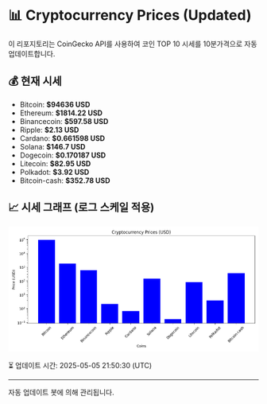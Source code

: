 
# 📊 Cryptocurrency Prices (Updated)

이 리포지토리는 CoinGecko API를 사용하여 코인 TOP 10 시세를 10분가격으로 자동 업데이트합니다.

## 💰 현재 시세
- Bitcoin: **$94636 USD**
- Ethereum: **$1814.22 USD**
- Binancecoin: **$597.58 USD**
- Ripple: **$2.13 USD**
- Cardano: **$0.661598 USD**
- Solana: **$146.7 USD**
- Dogecoin: **$0.170187 USD**
- Litecoin: **$82.95 USD**
- Polkadot: **$3.92 USD**
- Bitcoin-cash: **$352.78 USD**

## 📈 시세 그래프 (로그 스케일 적용)
![Crypto Prices](crypto_prices.png)

⏳ 업데이트 시간: 2025-05-05 21:50:30 (UTC)

---
자동 업데이트 봇에 의해 관리됩니다.
